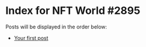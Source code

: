 # Index for NFT World #2895
Posts will be displayed in the order below:

- [Your first post](./001-first.md)


